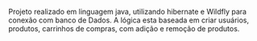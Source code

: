 Projeto realizado em linguagem java, utilizando hibernate e Wildfly para conexão com banco de Dados.
    A lógica esta baseada em criar usuários, produtos, carrinhos de compras, com adição e remoção de produtos.
